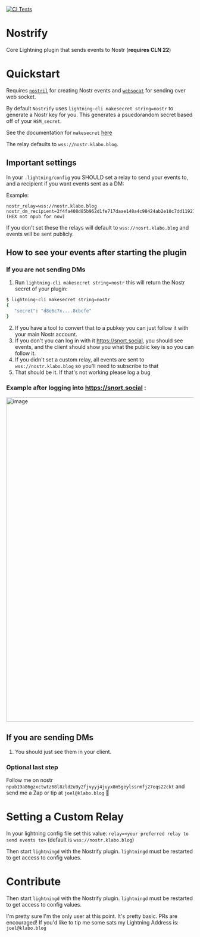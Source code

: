 [![CI Tests](https://github.com/joelklabo/nostrify/actions/workflows/ci.yml/badge.svg)](https://github.com/joelklabo/nostrify/actions/workflows/ci.yml)

# Nostrify
Core Lightning plugin that sends events to Nostr (**requires CLN 22**)

# Quickstart

Requires [`nostril`](https://github.com/jb55/nostril/tree/master) for creating Nostr events and [`websocat`](https://github.com/vi/websocat) for sending over web socket.

By default `Nostrify` uses `lightning-cli makesecret string=nostr` to generate a Nostr key for you. This generates a psuedorandom secret based off of your `HSM_secret`.

See the documentation for `makesecret` [here](https://lightning.readthedocs.io/lightning-makesecret.7.html?highlight=makesecret)

The relay defaults to `wss://nostr.klabo.blog`.

## Important settings

In your `.lightning/config` you SHOULD set a relay to send your events to, and a recipient if you want events sent as a DM:

Example:
```
nostr_relay=wss://nostr.klabo.blog
nostr_dm_recipient=2f4fa408d85b962d1fe717daae148a4c98424ab2e10c7dd11927e101ed3257b2 (HEX not npub for now)
```

If you don't set these the relays will default to `wss://nosrt.klabo.blog` and events will be sent publicly.

## How to see your events after starting the plugin

### If you are not sending DMs

1. Run `lightning-cli makesecret string=nostr` this will return the Nostr secret of your plugin:
```bash
$ lightning-cli makesecret string=nostr
{
   "secret": "d8e6c7x....8cbcfe"
}
```
2. If you have a tool to convert that to a pubkey you can just follow it with your main Nostr account.
3. If you don't you can log in with it https://snort.social, you should see events, and the client should show you what the public key is so you can follow it.
4. If you didn't set a custom relay, all events are sent to `wss://nostr.klabo.blog` so you'll need to subscribe to that
5. That should be it. If that's not working please log a bug

### Example after logging into https://snort.social :
<img width="870" alt="image" src="https://user-images.githubusercontent.com/264977/224822474-3e077bb9-a11c-4269-afd4-8a2121a9a033.png">

## If you are sending DMs

1. You should just see them in your client.

### Optional last step

Follow me on nostr `npub19a86gzxctwtz68l8zld2u9y2fjvyyj4juyx8m5geylssrmfj27eqs22ckt` and send me a Zap or tip at `joel@klabo.blog` 🤙

# Setting a Custom Relay

In your lightning config file set this value:
`relay=<your preferred relay to send events to>` (default is `wss://nostr.klabo.blog`)

Then start `lightningd` with the Nostrify plugin. `lightningd` must be restarted to get access to config values.

# Contribute

Then start `lightningd` with the Nostrify plugin. `lightningd` must be restarted to get access to config values.

I'm pretty sure I'm the only user at this point. It's pretty basic. PRs are encouraged! If you'd like to tip me some sats my Lightning Address is: `joel@klabo.blog`
